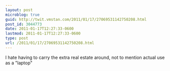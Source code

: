 ```yaml
---
layout: post
microblog: true
guid: http://twit.vmstan.com/2011/01/17/27069531142750208.html
post_id: 3044773
date: 2011-01-17T12:27:33-0600
lastmod: 2011-01-17T12:27:33-0600
type: post
url: /2011/01/17/27069531142750208.html
---
```

I hate having to carry the extra real estate around, not to mention actual use as a "laptop"
